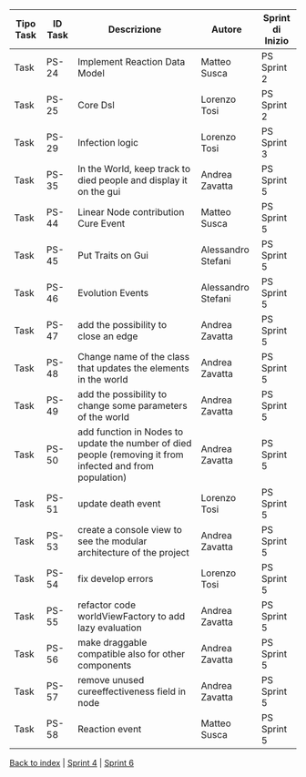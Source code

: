 |Tipo Task|ID Task|Descrizione                           |Autore      |Sprint di Inizio|
|---------|-------|--------------------------------------|------------|----------------|
|Task     |PS-24  |Implement Reaction Data Model         |Matteo Susca|PS Sprint 2     |
|Task     |PS-25  |Core Dsl                              |Lorenzo Tosi|PS Sprint 2     |
|Task     |PS-29  |Infection logic                       |Lorenzo Tosi|PS Sprint 3     |
|Task     |PS-35  |In the World, keep track to died people and display it on the gui|Andrea Zavatta|PS Sprint 5     |
|Task     |PS-44  |Linear Node contribution Cure Event   |Matteo Susca|PS Sprint 5     |
|Task     |PS-45  |Put Traits on Gui                     |Alessandro Stefani|PS Sprint 5     |
|Task     |PS-46  |Evolution Events                      |Alessandro Stefani|PS Sprint 5     |
|Task     |PS-47  |add the possibility to close an edge  |Andrea Zavatta|PS Sprint 5     |
|Task     |PS-48  |Change name of the class that updates the elements in the world|Andrea Zavatta|PS Sprint 5     |
|Task     |PS-49  |add the possibility to change some parameters of the world|Andrea Zavatta|PS Sprint 5     |
|Task     |PS-50  |add function in Nodes to update the number of died people (removing it from infected and from population)|Andrea Zavatta|PS Sprint 5     |
|Task     |PS-51  |update death event                    |Lorenzo Tosi|PS Sprint 5     |
|Task     |PS-53  |create a console view to see the modular architecture of the project|Andrea Zavatta|PS Sprint 5     |
|Task     |PS-54  |fix develop errors                    |Lorenzo Tosi|PS Sprint 5     |
|Task     |PS-55  |refactor code worldViewFactory to add lazy evaluation|Andrea Zavatta|PS Sprint 5     |
|Task     |PS-56  |make draggable compatible also for other components|Andrea Zavatta|PS Sprint 5     |
|Task     |PS-57  |remove unused cureeffectiveness field in node|Andrea Zavatta|PS Sprint 5     |
|Task     |PS-58  |Reaction event                        |Matteo Susca|PS Sprint 5     |

[Back to index](../index.md) |
[Sprint 4](sprint4.md) |
[Sprint 6](sprint6.md)
